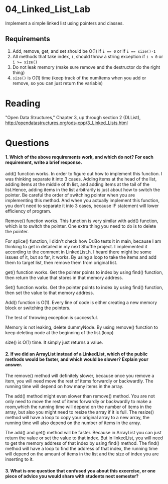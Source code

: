 04_Linked_List_Lab
==================

Implement a simple linked list using pointers and classes.

Requirements
------------

1. Add, remove, get, and set should be O(1) if `i == 0` or if `i == size()-1`
2. All methods that take index, `i`, should throw a string exception if `i < 0` or `i >= size()`
3. Do not leak memory (make sure remove and the destructor do the right thing)
4. `size()` is O(1) time (keep track of the numItems when you add or remove, so you can just return the variable)

Reading
=======
"Open Data Structures," Chapter 3, up through section 2 (DLList), http://opendatastructures.org/ods-cpp/3_Linked_Lists.html

Questions
=========

#### 1. Which of the above requirements work, and which do not? For each requirement, write a brief response.

add() function works. In order to figure out how to implement this function. 
I was thinking separate it into 3 cases. Adding items at the head of the list,
adding items at the middle of th list, and adding items at the tail of the list.Hence, adding items in the list arbitrarily is just about how to switch the pointer. Be careful the order of switching pointer when you are implementing this
method. And when you actually implement this function, you don't need to separate it into 3 cases, because IF statement will lower efficiency of program.

Remove() function works. This function is very similar with add() function, 
which is to switch the pointer. One extra thing you need to do is to delete the
pointer.

For splice() function, I didn't check how Dr.Bo tests it in main, because I am thinking to get in detailed in my next Shuffle project. I implemented it according to the comment in LinkedList.h. I heard there might be some issues of it, but so far, it works. By using a loop to take the items and add them to target
list, then remove them from original list.

get() function works. Get the pointer points to index by using find() function, then return the value that stores in that memory address.

Set() function works. Get the pointer points to index by using find() function, then set the value to that memory address.


Add() function is O(1). Every line of code is either creating a new memory 
block or switching the pointers.

The test of throwing exception is successful.

Memory is not leaking, delete dummyNode. By using remove() function to keep
deleting node at the beginning of the list.(loop)

size() is O(1) time. It simply just returns a value.


#### 2. If we did an ArrayList instead of a LinkedList, which of the public methods would be faster, and which would be slower? Explain your answer.

The remove() method will definitely slower, because once you remove a item, you 
will need move the rest of items forwardly or backwardly. The running time will depend on how many items in the array.

The add() method might even slower than remove() method. You are not only need to move the rest of items forwardly or backwardly to make a room,which the running time will depend on the number of items in the array, but also you might need to resize the array if it is full. The resize() method will have a loop to copy
your original array to a new array, the running time will also depend on
the number of items in the array.

The add() and get() method will be faster. Because in ArrayList you can just
return the value or set the value to that index. But in linkedList, you will 
need to get the memory address of that index by using find() method. The find()
method will have a loop to find the address of that index, the running time
will depend on the amount of items in the list and the size of index you are
inserting to it.


#### 3. What is one question that confused you about this excercise, or one piece of advice you would share with students next semester?





